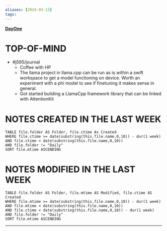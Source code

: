 ```yaml
---
aliases: [2024-03-13]
tags: 
---
```

**[DayOne](dayone://open?date=2024-03-13)**

# TOP-OF-MIND
- #j595/journal 
	- Coffee with HP
	- The llama project in llama.cpp can be run as is within a swift workspace to get a model functioning on device. Worth an experiment with a phi model to see if finetuning it makes sense in general.
	- Got started building a LlamaCpp framework library that can be linked with AttentionKit

# NOTES CREATED IN THE LAST WEEK
``` dataview
TABLE file.folder AS Folder, file.ctime As Created
WHERE file.ctime >= date(substring(this.file.name,0,10)) - dur(1 week) 
AND file.ctime < date(substring(this.file.name,0,10)) 
AND file.folder != "Daily"
SORT file.mtime ASCENDING
```

# NOTES MODIFIED IN THE LAST WEEK
``` dataview
TABLE file.folder AS Folder, file.mtime AS Modified, file.ctime AS Created
WHERE file.mtime >= date(substring(this.file.name,0,10)) - dur(1 week)
AND file.mtime < date(substring(this.file.name,0,10))
AND file.ctime < date(substring(this.file.name,0,10)) - dur(1 week)
AND file.folder != "Daily"
SORT file.mtime ASCENDING
```
---
